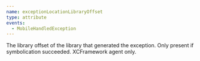 ```yaml
---
name: exceptionLocationLibraryOffset
type: attribute
events:
  - MobileHandledException
---
```


The library offset of the library that generated the exception. Only present if symbolication succeeded. XCFramework agent only.